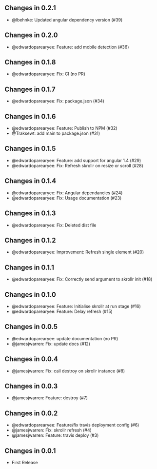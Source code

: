 ## Changes in 0.2.1

 * @lbehnke: Updated angular dependency version (#39)

## Changes in 0.2.0

 * @edwardoparearyee: Feature: add mobile detection (#36)

## Changes in 0.1.8

 * @edwardoparearyee: Fix: CI (no PR)

## Changes in 0.1.7

 * @edwardoparearyee: Fix: package.json (#34)

## Changes in 0.1.6

 * @edwardoparearyee: Feature: Publish to NPM (#32)
 * @Traksewt: add main to package.json (#31)

## Changes in 0.1.5

 * @edwardoparearyee: Feature: add support for angular 1.4 (#29)
 * @edwardoparearyee: Fix: Refresh skrollr on resize or scroll (#28)

## Changes in 0.1.4

 * @edwardoparearyee: Fix: Angular dependancies  (#24)
 * @edwardoparearyee: Fix: Usage documentation (#23)

## Changes in 0.1.3

 * @edwardoparearyee: Fix: Deleted dist file


## Changes in 0.1.2

 * @edwardoparearyee: Improvement: Refresh single element (#20)

## Changes in 0.1.1

 * @edwardoparearyee: Fix: Correctly send argument to skrollr init  (#18)

## Changes in 0.1.0

 * @edwardoparearyee: Feature: Initialise skrollr at run stage (#16)
 * @edwardoparearyee: Feature: Delay refresh (#15)

## Changes in 0.0.5

 * @edwardoparearyee: update documentation (no PR)
 * @jamesjwarren: Fix: update docs (#12)

## Changes in 0.0.4

 * @jamesjwarren: Fix: call destroy on skrollr instance (#8)

## Changes in 0.0.3

 * @jamesjwarren: Feature: destroy (#7)

## Changes in 0.0.2

 * @edwardoparearyee: Feature/fix travis deployment config (#6)
 * @jamesjwarren: Fix: skrollr refresh (#4)
 * @jamesjwarren: Feature: travis deploy (#3)

## Changes in 0.0.1

 * First Release


